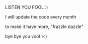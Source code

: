 LISTEN YOU FOOL :)

I will update the code every month 

to make it have more, "frazzle dazzle"

bye bye you vool >:)
